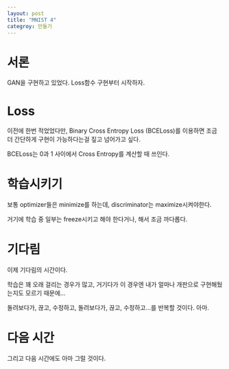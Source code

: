 ```yaml
---
layout: post
title: "MNIST 4"
categroy: 만들기
---
```


# 서론

GAN을 구현하고 있었다. Loss함수 구현부터 시작하자.

# Loss

이전에 한번 적었었다만, Binary Cross Entropy Loss (BCELoss)를 이용하면 조금 더 간단하게 구현이 가능하다는걸 짚고 넘어가고 싶다.

BCELoss는 0과 1 사이에서 Cross Entropy를 계산할 때 쓰인다.

# 학습시키기

보통 optimizer들은 minimize를 하는데, discriminator는 maximize시켜야한다.

거기에 학습 중 일부는 freeze시키고 해야 한다거나, 해서 조금 까다롭다.

# 기다림

이제 기다림의 시간이다.

학습은 꽤 오래 걸리는 경우가 많고, 거기다가 이 경우엔 내가 얼마나 개판으로 구현해뒀는지도 모르기 때문에...

돌려보다가, 끊고, 수정하고, 돌려보다가, 끊고, 수정하고...를 반복할 것이다. 아마.

# 다음 시간

그리고 다음 시간에도 아마 그럴 것이다.
